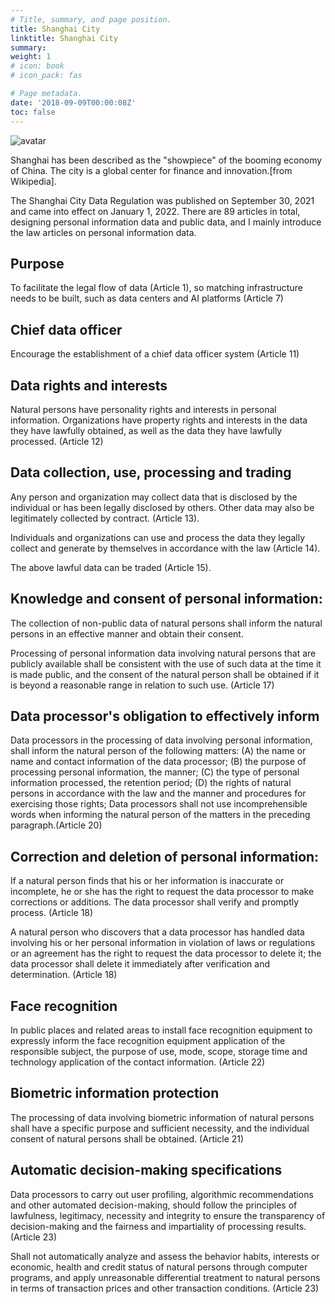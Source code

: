 ```yaml
---
# Title, summary, and page position.
title: Shanghai City
linktitle: Shanghai City
summary: 
weight: 1
# icon: book
# icon_pack: fas

# Page metadata.
date: '2018-09-09T00:00:08Z'
toc: false
---
```

![avatar](covers/sh.jpg)

Shanghai has been described as the "showpiece" of the booming economy of China. The city is a global center for finance and innovation.[from Wikipedia]. 

 

The Shanghai City Data Regulation was published on September 30, 2021 and came into effect on January 1, 2022. There are 89 articles in total, designing personal information data and public data, and I mainly introduce the law articles on personal information data.

## Purpose
To facilitate the legal flow of data (Article 1), so matching infrastructure needs to be built, such as data centers and AI platforms (Article 7)

## Chief data officer
Encourage the establishment of a chief data officer system (Article 11)

## Data rights and interests
Natural persons have personality rights and interests in personal information. Organizations have property rights and interests in the data they have lawfully obtained, as well as the data they have lawfully processed. (Article 12)

## Data collection, use, processing and trading
Any person and organization may collect data that is disclosed by the individual or has been legally disclosed by others. Other data may also be legitimately collected by contract. (Article 13).
 
Individuals and organizations can use and process the data they legally collect and generate by themselves in accordance with the law (Article 14). 

The above lawful data can be traded (Article 15).

## Knowledge and consent of personal information:
The collection of non-public data of natural persons shall inform the natural persons in an effective manner and obtain their consent.

Processing of personal information data involving natural persons that are publicly available shall be consistent with the use of such data at the time it is made public, and the consent of the natural person shall be obtained if it is beyond a reasonable range in relation to such use. (Article 17)

## Data processor's obligation to effectively inform
Data processors in the processing of data involving personal information, shall inform the natural person of the following matters:
(A) the name or name and contact information of the data processor;
(B) the purpose of processing personal information, the manner;
(C) the type of personal information processed, the retention period; 
(D) the rights of natural persons in accordance with the law and the manner and procedures for exercising those rights;
Data processors shall not use incomprehensible words when informing the natural person of the matters in the preceding paragraph.(Article 20)

## Correction and deletion of personal information:
If a natural person finds that his or her information is inaccurate or incomplete, he or she has the right to request the data processor to make corrections or additions. The data processor shall verify and promptly process. (Article 18)

A natural person who discovers that a data processor has handled data involving his or her personal information in violation of laws or regulations or an agreement has the right to request the data processor to delete it; the data processor shall delete it immediately after verification and determination. (Article 18)

## Face recognition
In public places and related areas to install face recognition equipment to expressly inform the face recognition equipment application of the responsible subject, the purpose of use, mode, scope, storage time and technology application of the contact information. (Article 22)

## Biometric information protection
The processing of data involving biometric information of natural persons shall have a specific purpose and sufficient necessity, and the individual consent of natural persons shall be obtained. (Article 21)


## Automatic decision-making specifications
Data processors to carry out user profiling, algorithmic recommendations and other automated decision-making, should follow the principles of lawfulness, legitimacy, necessity and integrity to ensure the transparency of decision-making and the fairness and impartiality of processing results.  (Article 23)

Shall not automatically analyze and assess the behavior habits, interests or economic, health and credit status of natural persons through computer programs, and apply unreasonable differential treatment to natural persons in terms of transaction prices and other transaction conditions.  (Article 23)

